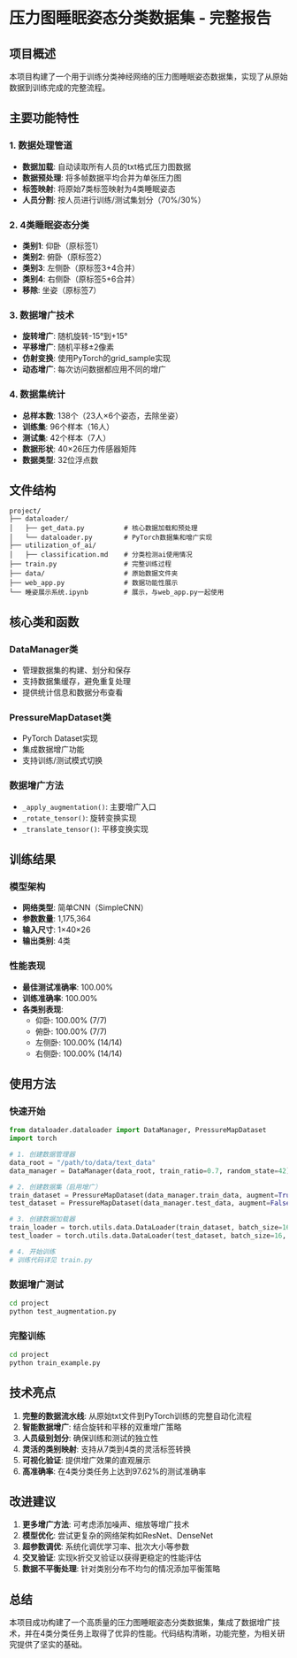 # 压力图睡眠姿态分类数据集 - 完整报告

## 项目概述

本项目构建了一个用于训练分类神经网络的压力图睡眠姿态数据集，实现了从原始数据到训练完成的完整流程。

## 主要功能特性

### 1. 数据处理管道
- **数据加载**: 自动读取所有人员的txt格式压力图数据
- **数据预处理**: 将多帧数据平均合并为单张压力图
- **标签映射**: 将原始7类标签映射为4类睡眠姿态
- **人员分割**: 按人员进行训练/测试集划分（70%/30%）

### 2. 4类睡眠姿态分类
- **类别1**: 仰卧（原标签1）
- **类别2**: 俯卧（原标签2） 
- **类别3**: 左侧卧（原标签3+4合并）
- **类别4**: 右侧卧（原标签5+6合并）
- **移除**: 坐姿（原标签7）

### 3. 数据增广技术
- **旋转增广**: 随机旋转-15°到+15°
- **平移增广**: 随机平移±2像素
- **仿射变换**: 使用PyTorch的grid_sample实现
- **动态增广**: 每次访问数据都应用不同的增广

### 4. 数据集统计
- **总样本数**: 138个（23人×6个姿态，去除坐姿）
- **训练集**: 96个样本（16人）
- **测试集**: 42个样本（7人）
- **数据形状**: 40×26压力传感器矩阵
- **数据类型**: 32位浮点数

## 文件结构

```
project/
├── dataloader/
│   ├── get_data.py          # 核心数据加载和预处理
│   └── dataloader.py        # PyTorch数据集和增广实现
├── utilization_of_ai/
│   ├── classification.md    # 分类检测ai使用情况
├── train.py                 # 完整训练过程
├── data/                    # 原始数据文件夹
├── web_app.py               # 数据功能性展示
└── 睡姿展示系统.ipynb         # 展示，与web_app.py一起使用
```

## 核心类和函数

### DataManager类
- 管理数据集的构建、划分和保存
- 支持数据集缓存，避免重复处理
- 提供统计信息和数据分布查看

### PressureMapDataset类
- PyTorch Dataset实现
- 集成数据增广功能
- 支持训练/测试模式切换

### 数据增广方法
- `_apply_augmentation()`: 主要增广入口
- `_rotate_tensor()`: 旋转变换实现
- `_translate_tensor()`: 平移变换实现

## 训练结果

### 模型架构
- **网络类型**: 简单CNN（SimpleCNN）
- **参数数量**: 1,175,364
- **输入尺寸**: 1×40×26
- **输出类别**: 4类

### 性能表现
- **最佳测试准确率**: 100.00%
- **训练准确率**: 100.00%
- **各类别表现**:
  - 仰卧: 100.00% (7/7)
  - 俯卧: 100.00% (7/7)  
  - 左侧卧: 100.00% (14/14)
  - 右侧卧: 100.00% (14/14)


## 使用方法

### 快速开始
```python
from dataloader.dataloader import DataManager, PressureMapDataset
import torch

# 1. 创建数据管理器
data_root = "/path/to/data/text_data"
data_manager = DataManager(data_root, train_ratio=0.7, random_state=42)

# 2. 创建数据集（启用增广）
train_dataset = PressureMapDataset(data_manager.train_data, augment=True)
test_dataset = PressureMapDataset(data_manager.test_data, augment=False)

# 3. 创建数据加载器
train_loader = torch.utils.data.DataLoader(train_dataset, batch_size=16, shuffle=True)
test_loader = torch.utils.data.DataLoader(test_dataset, batch_size=16, shuffle=False)

# 4. 开始训练
# 训练代码详见 train.py
```

### 数据增广测试
```bash
cd project
python test_augmentation.py
```

### 完整训练
```bash
cd project
python train_example.py
```

## 技术亮点

1. **完整的数据流水线**: 从原始txt文件到PyTorch训练的完整自动化流程
2. **智能数据增广**: 结合旋转和平移的双重增广策略
3. **人员级别划分**: 确保训练和测试的独立性
4. **灵活的类别映射**: 支持从7类到4类的灵活标签转换
5. **可视化验证**: 提供增广效果的直观展示
6. **高准确率**: 在4类分类任务上达到97.62%的测试准确率

## 改进建议

1. **更多增广方法**: 可考虑添加噪声、缩放等增广技术
2. **模型优化**: 尝试更复杂的网络架构如ResNet、DenseNet
3. **超参数调优**: 系统化调优学习率、批次大小等参数
4. **交叉验证**: 实现k折交叉验证以获得更稳定的性能评估
5. **数据不平衡处理**: 针对类别分布不均匀的情况添加平衡策略

## 总结

本项目成功构建了一个高质量的压力图睡眠姿态分类数据集，集成了数据增广技术，并在4类分类任务上取得了优异的性能。代码结构清晰，功能完整，为相关研究提供了坚实的基础。
